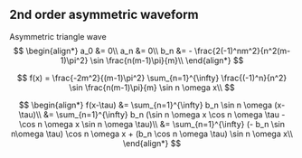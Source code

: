 ## 2nd order asymmetric waveform

Asymmetric triangle wave
$$
\begin{align*}
a_0 &= 0\\
a_n &= 0\\
b_n &= - \frac{2(-1)^nm^2}{n^2(m-1)\pi^2} \sin \frac{n(m-1)\pi}{m}\\
\end{align*}
$$

$$
f(x) = \frac{-2m^2}{(m-1)\pi^2} \sum_{n=1}^{\infty} \frac{(-1)^n}{n^2} \sin \frac{n(m-1)\pi}{m} \sin n \omega x\\
$$

$$
\begin{align*}
f(x-\tau) &= \sum_{n=1}^{\infty} b_n \sin n \omega (x-\tau)\\
&= \sum_{n=1}^{\infty} b_n (\sin n \omega x \cos n \omega \tau - \cos n \omega x \sin n \omega \tau)\\
&= \sum_{n=1}^{\infty} (- b_n \sin n\omega \tau) \cos n \omega x + (b_n \cos n \omega \tau) \sin n \omega x\\
\end{align*}
$$
